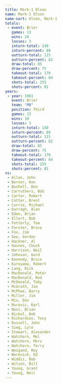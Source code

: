 ```yaml
---
title: Mark-1 Olson
name: Mark-1 Olson
name-sort: Olson, Mark-1
totals:
 - event: Brier
   games: 13
   wins: 10
   losses: 3
   inturn-total: 140
   inturn-percent: 80
   outturn-total: 115
   outturn-percent: 82
   draw-total: 85
   draw-percent: 75
   takeout-total: 170
   takeout-percent: 84
   shots-total: 255
   shots-percent: 81
years:
 - year: 1981
   event: Brier
   team: "MB"
   position: Third
   games: 13
   wins: 10
   losses: 3
   inturn-total: 140
   inturn-percent: 80
   outturn-total: 115
   outturn-percent: 82
   draw-total: 85
   draw-percent: 75
   takeout-total: 170
   takeout-percent: 84
   shots-total: 255
   shots-percent: 81
vs:
 - Allan, John
 - Berner, Ken
 - Bushell, Don
 - Carruthers, Bob
 - Carter, Robert
 - Cotter, Brent
 - Currie, Michael
 - Darragh, Alan
 - Eden, Brian
 - Ellert, Bob
 - Fetterly, Tom
 - Forster, Bruce
 - Fox, Jim
 - Gee, Gordon
 - Hackner, Al
 - Haines, Chuck
 - Harrison, Neil
 - Johnson, Gord
 - Kennedy, Bruce
 - Kuroyama, Robert
 - Lang, Rick
 - MacDonald, Peter
 - MacDonald, Rod
 - McDonald, Toby
 - McGrath, Jim
 - McPhee, Barry
 - Miller, Jim
 - Mix, Don
 - Murovic, Karl
 - Ness, Brian
 - Nichol, Bob
 - Richardson, Tony
 - Russell, John
 - Sieg, Lyle
 - Stewart, Alexander
 - Watchorn, Mel
 - Watchorn, Merv
 - Watchorn, Terry
 - Weigand, Roy
 - Werenich, Ed
 - Widdis, Bob
 - Wilson, Bill
 - Young, Grant
 - Young, Neil
---
```

